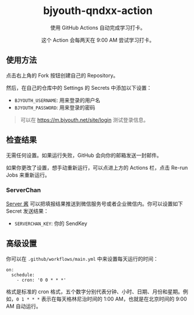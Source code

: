 <h1 align="center">
bjyouth-qndxx-action
</h1>

<p align="center">
使用 GitHub Actions 自动完成学习打卡。
</p>

<p align="center">
这个 Action 会每两天在 9:00 AM 尝试学习打卡。
</p>

## 使用方法

点击右上角的 Fork 按钮创建自己的 Repository。

然后，在自己的仓库中的 Settings 的 Secrets 中添加以下设置：

- `BJYOUTH_USERNAME`: 用来登录的用户名
- `BJYOUTH_PASSWORD`: 用来登录的密码

> 可以在 https://m.bjyouth.net/site/login 测试登录信息。

## 检查结果

无需任何设置。如果运行失败，GitHub 会向你的邮箱发送一封邮件。

如果你更改了设置，想手动重新运行，可以点进上方的 Actions 栏，点击 Re-run Jobs 来重新运行。

### ServerChan

[Server 酱](https://sct.ftqq.com/) 可以把填报结果推送到微信服务号或者企业微信内。你可以设置如下 Secret 发送结果：

- `SERVERCHAN_KEY`: 你的 SendKey

## 高级设置

你可以在 `.github/workflows/main.yml` 中来设置每天运行的时间：

```
on:
  schedule:
    - cron: '0 0 * * *'
```

格式是标准的 cron 格式，五个数字分别代表分钟、小时、日期、月份和星期。例如，`0 1 * * *` 表示在每天格林尼治时间的 1:00 AM，也就是在北京时间的 9:00 AM 自动运行。
